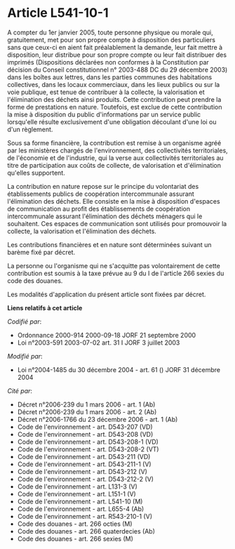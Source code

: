 # Article L541-10-1

A compter du 1er janvier 2005, toute personne physique ou morale qui, gratuitement, met pour son propre compte à disposition
des particuliers sans que ceux-ci en aient fait préalablement la demande, leur fait mettre à disposition, leur distribue pour
son propre compte ou leur fait distribuer des imprimés (Dispositions déclarées non conformes à la Constitution par décision
du Conseil constitutionnel n° 2003-488 DC du 29 décembre 2003) dans les boîtes aux lettres, dans les parties communes des
habitations collectives, dans les locaux commerciaux, dans les lieux publics ou sur la voie publique, est tenue de contribuer
à la collecte, la valorisation et l'élimination des déchets ainsi produits. Cette contribution peut prendre la forme de
prestations en nature. Toutefois, est exclue de cette contribution la mise à disposition du public d'informations par un
service public lorsqu'elle résulte exclusivement d'une obligation découlant d'une loi ou d'un règlement.

Sous sa forme financière, la contribution est remise à un organisme agréé par les ministères chargés de l'environnement, des
collectivités territoriales, de l'économie et de l'industrie, qui la verse aux collectivités territoriales au titre de
participation aux coûts de collecte, de valorisation et d'élimination qu'elles supportent.

La contribution en nature repose sur le principe du volontariat des établissements publics de coopération intercommunale
assurant l'élimination des déchets. Elle consiste en la mise à disposition d'espaces de communication au profit des
établissements de coopération intercommunale assurant l'élimination des déchets ménagers qui le souhaitent. Ces espaces de
communication sont utilisés pour promouvoir la collecte, la valorisation et l'élimination des déchets.

Les contributions financières et en nature sont déterminées suivant un barème fixé par décret.

La personne ou l'organisme qui ne s'acquitte pas volontairement de cette contribution est soumis à la taxe prévue au 9 du I
de l'article 266 sexies du code des douanes.

Les modalités d'application du présent article sont fixées par décret.

**Liens relatifs à cet article**

_Codifié par_:

  - Ordonnance 2000-914 2000-09-18 JORF 21 septembre 2000
  - Loi n°2003-591 2003-07-02 art. 31 I JORF 3 juillet 2003

_Modifié par_:

  - Loi n°2004-1485 du 30 décembre 2004 - art. 61 () JORF 31 décembre 2004

_Cité par_:

  - Décret n°2006-239 du 1 mars 2006 - art. 1 (Ab)
  - Décret n°2006-239 du 1 mars 2006 - art. 2 (Ab)
  - Décret n°2006-1766 du 23 décembre 2006 - art. 1 (Ab)
  - Code de l'environnement - art. D543-207 (VD)
  - Code de l'environnement - art. D543-208 (VD)
  - Code de l'environnement - art. D543-208-1 (VD)
  - Code de l'environnement - art. D543-208-2 (VT)
  - Code de l'environnement - art. D543-211 (VD)
  - Code de l'environnement - art. D543-211-1 (V)
  - Code de l'environnement - art. D543-212 (V)
  - Code de l'environnement - art. D543-212-2 (V)
  - Code de l'environnement - art. L131-3 (V)
  - Code de l'environnement - art. L151-1 (V)
  - Code de l'environnement - art. L541-10 (M)
  - Code de l'environnement - art. L655-4 (Ab)
  - Code de l'environnement - art. R543-210-1 (V)
  - Code des douanes - art. 266 octies (M)
  - Code des douanes - art. 266 quaterdecies (Ab)
  - Code des douanes - art. 266 sexies (M)
